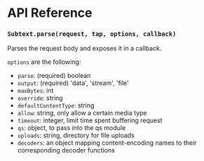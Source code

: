 # API Reference

### `Subtext.parse(request, tap, options, callback)`

Parses the request body and exposes it in a callback.

`options` are the following:
- `parse`: (required) boolean
- `output`: (required) 'data', 'stream', 'file'
- `maxBytes`: int
- `override`: string
- `defaultContentType`: string
- `allow`: string, only allow a certain media type
- `timeout`: integer, limit time spent buffering request
- `qs`: object, to pass into the qs module
- `uploads`: string, directory for file uploads
- `decoders`: an object mapping content-encoding names to their corresponding decoder functions